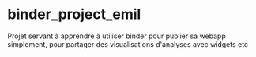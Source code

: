 # binder_project_emil

Projet servant à apprendre à utiliser binder pour publier sa webapp simplement, pour partager des visualisations d'analyses avec widgets etc
